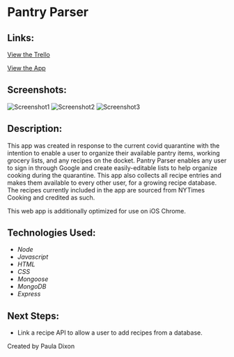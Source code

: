 # Pantry Parser

## Links:

[View the Trello](https://trello.com/b/3BGojm1L/parse-pantry)

[View the App](https://parsepantry.herokuapp.com/#)


## Screenshots:

![Screenshot1](https://i.imgur.com/Eooz1Ez.png)
![Screenshot2](https://i.imgur.com/6sBPpiq.png)
![Screenshot3](https://i.imgur.com/bdopj1Y.png)


## Description:

This app was created in response to the current covid quarantine with the intention to enable a user to organize their available pantry items, working grocery lists, and any recipes on the docket. Pantry Parser enables any user to sign in through Google and create easily-editable lists to help organize cooking during the quarantine. This app also collects all recipe entries and makes them available to every other user, for a growing recipe database. The recipes currently included in the app are sourced from NYTimes Cooking and credited as such.

This web app is additionally optimized for use on iOS Chrome.

## Technologies Used:

- _Node_
- _Javascript_
- _HTML_
- _CSS_
- _Mongoose_
- _MongoDB_
- _Express_


## Next Steps:

- Link a recipe API to allow a user to add recipes from a database.


Created by Paula Dixon